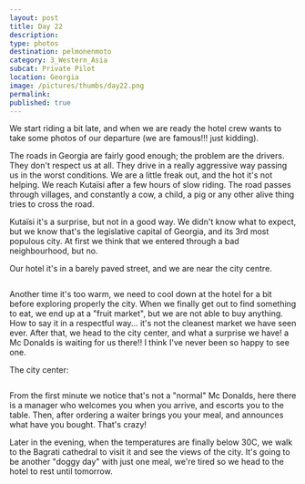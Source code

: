 ```yaml
---
layout: post
title: Day 22
description: 
type: photos
destination: pelmonenmoto
category: 3_Western_Asia
subcat: Private Pilot
location: Georgia
image: /pictures/thumbs/day22.png
permalink: 
published: true
---
```


We start riding a bit late, and when we are ready the hotel crew wants to take some photos of our departure (we are famous!!! just kidding).

The roads in Georgia are fairly good enough; the problem are the drivers. They don't respect us at all. They drive in a really aggressive way passing us in the worst conditions. We are a little freak out, and the hot it's not helping. We reach Kutaïsi after a few hours of slow riding. The road passes through villages, and constantly a cow, a child, a pig or any other alive thing tries to cross the road. 

Kutaïsi it's a surprise, but not in a good way. We didn't know what to expect, but we know that's the  legislative capital of Georgia, and its 3rd most populous city. At first we think that we entered through a bad neighbourhood, but no. 

Our hotel it's in a barely paved street, and we are near the city centre.

<p><a
href="https://lh3.googleusercontent.com/FlTKk0M0_lwuJ2y9fXzGSzej0JgX4hksy31QiO5bI2Qgrrg0FXgowUQPLBrS6aPBvzZGUErnz0aT4XKU-aHtw0fJF-rzzmudoPMwDgrZko7A9dh--h3rHSN6vJnm8quIdNOBIPzb_lmx1x-qbFPhuT4EvjzCBd8PSf70u3GW1Ww_oLI5ZeDl8uNFf7SU2mqcXUOmB7RsIlD1sXeOco_dXiO-mvsOOOzCEEzQFx0vAQxsrmLBiT8lMhcNow32yvO5XF5jMpTe_Gpy3eWum2x4yz0EfUNaEPoJE30-j5_OCu6heMZSEeut2XhQPIEYnqID6t9hcfw82BcUHc86G92QoIwzHvXa9XN3eKofttYiV-1QpYxCsjMyVyvCjoPww68vIdwmyFs40udcFXrPJVkYwpq76Db0E9o1jRAC97e3K8GR3-210XwnqXbpLFtZXiJwuAC82WaUWg5HQxC3QTEN6AsVyVsFbjDsWwhnU06NJGN8-ZzMJPes-QsRuRmnssf6RK04vzRaPhL0o__NcNwKIXDlTbdar6whDDANA3LNH4iDIMWD4VURJVT94C9Pnwduyzq7sIbn2ECbzdMWpIwEkikjRriCRxCCCmLy8Isb3elQPUGobpb7JId9tBjj5VJlOwepRUvyE1ZBrYLestYC-3ZFx99vGXpIFA=w1059-h794-no"><img 
src="https://lh3.googleusercontent.com/FlTKk0M0_lwuJ2y9fXzGSzej0JgX4hksy31QiO5bI2Qgrrg0FXgowUQPLBrS6aPBvzZGUErnz0aT4XKU-aHtw0fJF-rzzmudoPMwDgrZko7A9dh--h3rHSN6vJnm8quIdNOBIPzb_lmx1x-qbFPhuT4EvjzCBd8PSf70u3GW1Ww_oLI5ZeDl8uNFf7SU2mqcXUOmB7RsIlD1sXeOco_dXiO-mvsOOOzCEEzQFx0vAQxsrmLBiT8lMhcNow32yvO5XF5jMpTe_Gpy3eWum2x4yz0EfUNaEPoJE30-j5_OCu6heMZSEeut2XhQPIEYnqID6t9hcfw82BcUHc86G92QoIwzHvXa9XN3eKofttYiV-1QpYxCsjMyVyvCjoPww68vIdwmyFs40udcFXrPJVkYwpq76Db0E9o1jRAC97e3K8GR3-210XwnqXbpLFtZXiJwuAC82WaUWg5HQxC3QTEN6AsVyVsFbjDsWwhnU06NJGN8-ZzMJPes-QsRuRmnssf6RK04vzRaPhL0o__NcNwKIXDlTbdar6whDDANA3LNH4iDIMWD4VURJVT94C9Pnwduyzq7sIbn2ECbzdMWpIwEkikjRriCRxCCCmLy8Isb3elQPUGobpb7JId9tBjj5VJlOwepRUvyE1ZBrYLestYC-3ZFx99vGXpIFA=w1059-h794-no" alt=""></a></p>

Another time it's too warm, we need to cool down at the hotel for a bit before exploring properly the city. When we finally get out to find something to eat, we end up at a "fruit market", but we are not able to buy anything. How to say it in a respectful way... it's not the cleanest market we have seen ever. After that, we head to the city center, and what a surprise we have! a Mc Donalds is waiting for us there!! I think I've never been so happy to see one.

The city center:

<p><a
href="https://lh3.googleusercontent.com/aLQrzeSbo94k5hTvuVr8gxlMUJ9qZnB9L0rwD8TS4tu0uany_wTiBX2gK5aNPsRWEl97iBaT_JEv3fjHE1s1VJYLnc7_RdRfiOhCSjV3V7S50qrzbmDOXpqBXrZHrc3-TRsq26naPZd98KxaXATSuVnX_dRAWDiiTmf2qP7Z9PAD83Gy6E6aAQ9eAROsTikVBxabWQRunLfPMkVxXert_CDe-DNd45KVG-ID8ZXGl0rftCmc8JG8LKnDKZ6OUFf1eulMjRk9VAGnfHvbr933Ki4dd7E3bG_Kcxs-GZWKCPfHlT29MwfJ7q1vwFVCoCdjn2X4itRwLGnqE3HMjMU0qT6ONYSfuKevoOI1joWmKffltJv5ZRH5o16RtYWHYglgnQR8lDAxi09ILTfWk5DDoWNc8JEv_NfxMM2pE8QqP6hoLcEiFXtS9TA9nAtpvnMBOkXT3sSQqDYYc-r0kQRWlzWvlat8BbH3wc-7h_FPyn8k4r-xtz_ePWFMHuEqICKD23e0EyuyKYtajgZgn5kkfyW3eAdsZxL7CEFmDS6OvXnKIXppQiZZ-JXCqM7WdbviMyB5GWi9CLL-H_0a7F4ZJiFygdUlcR1lOLuUvcDfaW8YIHmSya29hx1Vy5GJjwpDqNv6EtWVsydHQ4HlZ5gwFwEog_Ii5GroKA=w72-h54-k-rw-no"><img 
src="https://lh3.googleusercontent.com/aLQrzeSbo94k5hTvuVr8gxlMUJ9qZnB9L0rwD8TS4tu0uany_wTiBX2gK5aNPsRWEl97iBaT_JEv3fjHE1s1VJYLnc7_RdRfiOhCSjV3V7S50qrzbmDOXpqBXrZHrc3-TRsq26naPZd98KxaXATSuVnX_dRAWDiiTmf2qP7Z9PAD83Gy6E6aAQ9eAROsTikVBxabWQRunLfPMkVxXert_CDe-DNd45KVG-ID8ZXGl0rftCmc8JG8LKnDKZ6OUFf1eulMjRk9VAGnfHvbr933Ki4dd7E3bG_Kcxs-GZWKCPfHlT29MwfJ7q1vwFVCoCdjn2X4itRwLGnqE3HMjMU0qT6ONYSfuKevoOI1joWmKffltJv5ZRH5o16RtYWHYglgnQR8lDAxi09ILTfWk5DDoWNc8JEv_NfxMM2pE8QqP6hoLcEiFXtS9TA9nAtpvnMBOkXT3sSQqDYYc-r0kQRWlzWvlat8BbH3wc-7h_FPyn8k4r-xtz_ePWFMHuEqICKD23e0EyuyKYtajgZgn5kkfyW3eAdsZxL7CEFmDS6OvXnKIXppQiZZ-JXCqM7WdbviMyB5GWi9CLL-H_0a7F4ZJiFygdUlcR1lOLuUvcDfaW8YIHmSya29hx1Vy5GJjwpDqNv6EtWVsydHQ4HlZ5gwFwEog_Ii5GroKA=w72-h54-k-rw-no" alt=""></a></p>

From the first minute we notice that's not a "normal" Mc Donalds, here there is a manager who welcomes you when you arrive, and escorts you to the table. Then, after ordering a waiter brings you your meal, and announces what have you bought. That's crazy!

Later in the evening, when the temperatures are finally below 30C, we walk to the Bagrati cathedral to visit it and see the views of the city. It's going to be another "doggy day" with just one meal, we're tired so we head to the hotel to rest until tomorrow.

<p><a
href="https://lh3.googleusercontent.com/OgdkbJWcZfwfxr1dO0fjkYs4W7taj980Hqa02PvpU9yFP_2pdywO8pHxkfhti00L5Ix-6TQ-qOjGj8fx2Z3CcqyH-IHZIeZe653GA1nnc-JGjhykXa8ixihH1P1_05sDhfkCXIXJvarGD3L_IxDKrE-0uGiiY9HsgIyU-SUviUTt7y1hz6rZv2Uv83ZYHsu4frHbFzcwMJblzKxdSxKoHW098jdB4byLp1D7QEkci0TAL5QpGwgthYJECrnD5jYc_y_dkuO7uhGmJv5PhKO2jTBBA0vyVFp7-7CWHCx4j8A33QrUbDmJ6uRYtSbX_fVP_l0zSNYca_7qW9c4Z1ggkzfW4sjAnwzOMyuERvFe7uR_PGC4urXTmgjqD7iW4QIlY40p--hwKGNBpslmsWZHLbntweN_j218va0IEgKiTVsGVjzQZpMsd55eLEUcG8F5w1YH3XGmooeNqvFlx9ZVA4T8QX1vbc0ylCaYwQLweyF90x75b6y2UVyrYA3LoRW8PeGV8rYKYGvCm9QMZGr5CI3f5ts5E4d7UXmFqV5bJxn4tqCdAu95py7Q2qX6ND0m6KnHifTi9btjp4OCjWdeEJPVEInHy9oW9x90hm4L27ybwBrNEjihQoTx5hsyDrTrA3MJvj1tscoI7jNY5XXy6Z2iGtlGYIjqsA=w845-h634-no"><img 
src="https://lh3.googleusercontent.com/OgdkbJWcZfwfxr1dO0fjkYs4W7taj980Hqa02PvpU9yFP_2pdywO8pHxkfhti00L5Ix-6TQ-qOjGj8fx2Z3CcqyH-IHZIeZe653GA1nnc-JGjhykXa8ixihH1P1_05sDhfkCXIXJvarGD3L_IxDKrE-0uGiiY9HsgIyU-SUviUTt7y1hz6rZv2Uv83ZYHsu4frHbFzcwMJblzKxdSxKoHW098jdB4byLp1D7QEkci0TAL5QpGwgthYJECrnD5jYc_y_dkuO7uhGmJv5PhKO2jTBBA0vyVFp7-7CWHCx4j8A33QrUbDmJ6uRYtSbX_fVP_l0zSNYca_7qW9c4Z1ggkzfW4sjAnwzOMyuERvFe7uR_PGC4urXTmgjqD7iW4QIlY40p--hwKGNBpslmsWZHLbntweN_j218va0IEgKiTVsGVjzQZpMsd55eLEUcG8F5w1YH3XGmooeNqvFlx9ZVA4T8QX1vbc0ylCaYwQLweyF90x75b6y2UVyrYA3LoRW8PeGV8rYKYGvCm9QMZGr5CI3f5ts5E4d7UXmFqV5bJxn4tqCdAu95py7Q2qX6ND0m6KnHifTi9btjp4OCjWdeEJPVEInHy9oW9x90hm4L27ybwBrNEjihQoTx5hsyDrTrA3MJvj1tscoI7jNY5XXy6Z2iGtlGYIjqsA=w845-h634-no" alt=""></a></p>

<p><a
href="https://lh3.googleusercontent.com/kioT8ZCMk_FHwwVYrvA4rqNC5axQ1yquX9hFQ8ccaphfnW60FyBvkC-Hu-NUNSHEmB4zh_tYKVfF96oMw3Z81b6c09ivUcPrmNcTjz8LDZBL1NcTUiR12SI-cwzeJTq-NVWj0ClIl23-NvKZ0YhOwWaU-WWIk-mXTgf7LTYt02DjgfhjzG2cqNXzgjGAQm4C7M1Z7FDNEX5XDy6Zc5KJx7CH1Pvt50nLlMfzloh_Ll32hp6kwtx8eOwg6nFwgXDNwp7oRnrGRoJptI4WJsyl5JslCrEyQW3I3KUhSMfDBRJ3XShLIfp1hcabxA7KdEl3c1JknlZ6uiaCOJEUEcrShx1xsR8RNZjt1FDXjqy_DXt0NV_0sCu1npjwtbWfPNuwo1LzNA1kT_VNiPvfJxVHQLOvzDjYvWk6G8fmHe-FElHnzppxNhlDLrwvXdQrO5cuiusSw-KQr5nHR9wqgGfM2oCQPiNY2XIHo1V7U_ZyAFp44ubjxR38gY1kDzS7S5j8GuZ-vgsuIShA8djeJJXO9VtwQhUy-7PUICFxjhBqrnkNtvGoEi1vfiUFD37xy22PTb1kRvGww_ySfZElkIWYjU1mgDcHlgARVbhqeQVmDkw_0QQkBBQsL6Kjb5nh_ddd7j8p5cZXH-iP4KsYTDeluP68PNz1hCTasA=w1058-h793-no"><img 
src="https://lh3.googleusercontent.com/kioT8ZCMk_FHwwVYrvA4rqNC5axQ1yquX9hFQ8ccaphfnW60FyBvkC-Hu-NUNSHEmB4zh_tYKVfF96oMw3Z81b6c09ivUcPrmNcTjz8LDZBL1NcTUiR12SI-cwzeJTq-NVWj0ClIl23-NvKZ0YhOwWaU-WWIk-mXTgf7LTYt02DjgfhjzG2cqNXzgjGAQm4C7M1Z7FDNEX5XDy6Zc5KJx7CH1Pvt50nLlMfzloh_Ll32hp6kwtx8eOwg6nFwgXDNwp7oRnrGRoJptI4WJsyl5JslCrEyQW3I3KUhSMfDBRJ3XShLIfp1hcabxA7KdEl3c1JknlZ6uiaCOJEUEcrShx1xsR8RNZjt1FDXjqy_DXt0NV_0sCu1npjwtbWfPNuwo1LzNA1kT_VNiPvfJxVHQLOvzDjYvWk6G8fmHe-FElHnzppxNhlDLrwvXdQrO5cuiusSw-KQr5nHR9wqgGfM2oCQPiNY2XIHo1V7U_ZyAFp44ubjxR38gY1kDzS7S5j8GuZ-vgsuIShA8djeJJXO9VtwQhUy-7PUICFxjhBqrnkNtvGoEi1vfiUFD37xy22PTb1kRvGww_ySfZElkIWYjU1mgDcHlgARVbhqeQVmDkw_0QQkBBQsL6Kjb5nh_ddd7j8p5cZXH-iP4KsYTDeluP68PNz1hCTasA=w1058-h793-no" alt=""></a></p>
